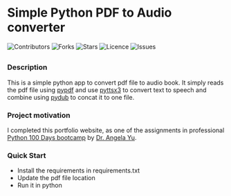 # Simple Python PDF to Audio converter

![Contributors](https://img.shields.io/github/contributors/jvsadek/Python_PDF_to_Audio_Book?style=plastic)
![Forks](https://img.shields.io/github/forks/jvsadek/Python_PDF_to_Audio_Book)
![Stars](https://img.shields.io/github/stars/jvsadek/Python_PDF_to_Audio_Book)
![Licence](https://img.shields.io/github/license/jvsadek/Python_PDF_to_Audio_Book)
![Issues](https://img.shields.io/github/issues/jvsadek/Python_PDF_to_Audio_Book)

## 
### Description
This is a simple python app to convert pdf file to audio book. It simply reads the pdf file using [pypdf](https://pypi.org/project/pypdf/) and use 
[pyttsx3](https://pypi.org/project/pyttsx3/) to convert text to speech and combine using [pydub](https://github.com/jiaaro/pydub) to concat it to one file.

### Project motivation
I completed this portfolio website, as one of the assignments in professional [Python 100 Days bootcamp](https://www.udemy.com/course/100-days-of-code/) by [Dr. Angela Yu](https://github.com/angelabauer).

### Quick Start
- Install the requirements in requirements.txt
- Update the pdf file location
- Run it in python 

[//]: # (- Dynamic version at [Render hosted]&#40;https://portfolio-website-d1x4.onrender.com&#41;)
